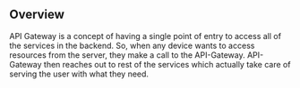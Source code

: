 ## Overview

API Gateway is a concept of having a single point of entry to access all of the services in the backend. So, when any device wants to access resources from the server, they make a call to the API-Gateway. API-Gateway then reaches out to rest of the services which actually take care of serving the user with what they need.
